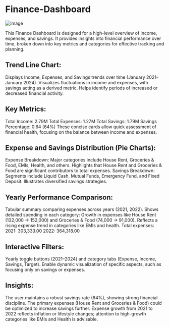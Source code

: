 # Finance-Dashboard

![image](https://github.com/user-attachments/assets/2c3d3a46-5809-4610-a7cf-77faf5094b81)

This Finance Dashboard is designed for a high-level overview of income, expenses, and savings. It provides insights into financial performance over time, broken down into key metrics and categories for effective tracking and planning.

## Trend Line Chart:
Displays Income, Expenses, and Savings trends over time (January 2021–January 2024).
Visualizes fluctuations in income and expenses, with savings acting as a derived metric.
Helps identify periods of increased or decreased financial activity.

## Key Metrics:
Total Income: 2.79M
Total Expenses: 1.27M
Total Savings: 1.79M
Savings Percentage: 0.64 (64%)
These concise cards allow quick assessment of financial health, focusing on the balance between income and expenses.

## Expense and Savings Distribution (Pie Charts):
Expense Breakdown:
Major categories include House Rent, Groceries & Food, EMIs, Health, and others.
Highlights that House Rent and Groceries & Food are significant contributors to total expenses.
Savings Breakdown:
Segments include Liquid Cash, Mutual Funds, Emergency Fund, and Fixed Deposit.
Illustrates diversified savings strategies.

## Yearly Performance Comparison:
Tabular summary comparing expenses across years (2021, 2022).
Shows detailed spending in each category:
Growth in expenses like House Rent (132,000 → 152,000) and Groceries & Food (74,000 → 91,000).
Reflects a rising expense trend in categories like EMIs and health.
Total expenses:
2021: 303,333.00
2022: 364,318.00

## Interactive Filters:
Yearly toggle buttons (2021–2024) and category tabs (Expense, Income, Savings, Target).
Enable dynamic visualization of specific aspects, such as focusing only on savings or expenses.

## Insights:
The user maintains a robust savings rate (64%), showing strong financial discipline.
The primary expenses (House Rent and Groceries & Food) could be optimized to increase savings further.
Expense growth from 2021 to 2022 reflects inflation or lifestyle changes; attention to high-growth categories like EMIs and Health is advisable.
